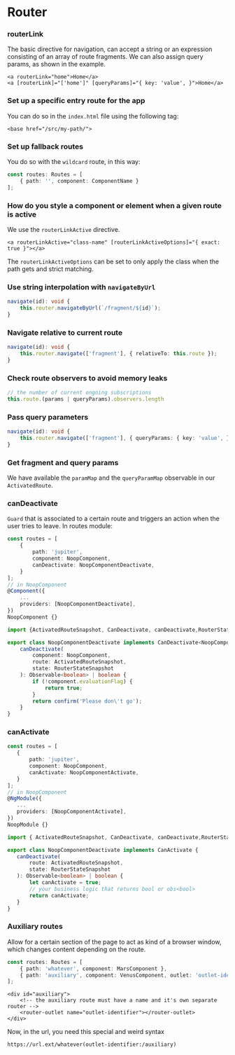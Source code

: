 # Router


### routerLink
The basic directive for navigation, can accept a string or an expression consisting of 
an array of route fragments. We can also assign query params, as shown in the example.
```angular2html
<a routerLink="home">Home</a>
<a [routerLink]="['home']" [queryParams]="{ key: 'value', }">Home</a>
```

### Set up a specific entry route for the app
You can do so in the `index.html` file using the following tag:
```angular2html
<base href="/src/my-path/">
```

### Set up fallback routes
You do so with the `wildcard` route, in this way:
```typescript
const routes: Routes = [
    { path: '', component: ComponentName }
];
```

### How do you style a component or element when a given route is active
We use the `routerLinkActive` directive.
```angular2html
<a routerLinkActive="class-name" [routerLinkActiveOptions]="{ exact: true }"></a>
```
The `routerLinkActiveOptions` can be set to only apply the class when the path gets and
strict matching.

### Use string interpolation with `navigateByUrl`
```typescript
navigate(id): void {
    this.router.navigateByUrl(`/fragment/${id}`);
}
```

### Navigate relative to current route
```typescript
navigate(id): void {
    this.router.navigate(['fragment'], { relativeTo: this.route });
}
```

### Check route observers to avoid memory leaks
```typescript
// the number of current ongoing subscriptions
this.route.(params | queryParams).observers.length
```

### Pass query parameters
```typescript
navigate(id): void {
    this.router.navigate(['fragment'], { queryParams: { key: 'value', } });
}
```

### Get fragment and query params
We have available the `paramMap` and the `queryParamMap` observable in our `ActivatedRoute`.

### canDeactivate
`Guard` that is associated to a certain route and triggers an action when the user tries to leave.
 In routes module:
```typescript
const routes = [
    {
        path: 'jupiter',
        component: NoopComponent,
        canDeactivate: NoopComponentDeactivate,
    }
];
// in NoopComponent
@Component({
    ...
    providers: [NoopComponentDeactivate],
})
NoopComponent {}

import {ActivatedRouteSnapshot, CanDeactivate, canDeactivate,RouterStateSnapshot } from '@angular/router';

export class NoopComponentDeactivate implements CanDeactivate<NoopComponent> {
    canDeactivate(
        component: NoopComponent,
        route: ActivatedRouteSnapshot,
        state: RouterStateSnapshot
    ): Observable<boolean> | boolean {
        if (!component.evaluationFlag) {
            return true;
        }
        return confirm('Please don\'t go');
    }
}
```

### canActivate
 ```typescript
const routes = [
    {
        path: 'jupiter',
        component: NoopComponent,
        canActivate: NoopComponentActivate,
    }
];
// in NoopComponent
@NgModule({
    ...
    providers: [NoopComponentActivate],
})
NoopModule {}

import { ActivatedRouteSnapshot, CanDeactivate, canDeactivate,RouterStateSnapshot } from '@angular/router';

export class NoopComponentDeactivate implements CanActivate {
    canDeactivate(
        route: ActivatedRouteSnapshot,
        state: RouterStateSnapshot
    ): Observable<boolean> | boolean {
        let canActivate = true;
        // your business logic that returns bool or obs<bool>
        return canActivate;
    }
}
```

### Auxiliary routes
Allow for a certain section of the page to act as kind of a browser window, which changes
content depending on the route.
```typescript
const routes: Routes = [
    { path: 'whatever', component: MarsComponent },
    { path: 'auxiliary', component: VenusComponent, outlet: 'outlet-identifier' },
];
```
```angular2html
<div id="auxiliary">
    <!-- the auxiliary route must have a name and it's own separate router -->
    <router-outlet name="outlet-identifier"></router-outlet>
</div>
```
Now, in the url, you need this special and weird syntax
```
https://url.ext/whatever(outlet-identifier:/auxiliary)
```
